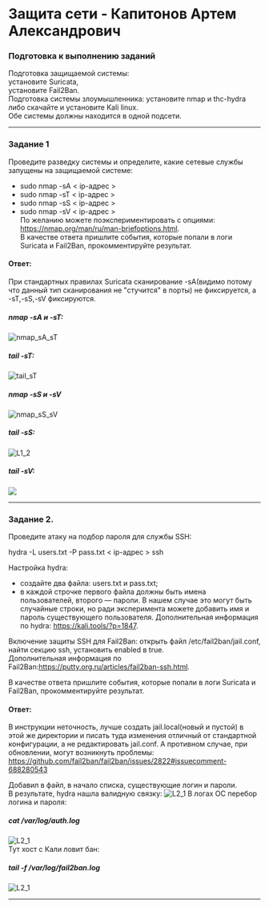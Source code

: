 # Защита сети - Капитонов Артем Александрович  



### Подготовка к выполнению заданий 

Подготовка защищаемой системы:  
установите Suricata,  
установите Fail2Ban.  
Подготовка системы злоумышленника: установите nmap и thc-hydra либо скачайте и установите Kali linux.  
Обе системы должны находится в одной подсети.  

---  
### Задание 1
Проведите разведку системы и определите, какие сетевые службы запущены на защищаемой системе:  
- sudo nmap -sA < ip-адрес >  
- sudo nmap -sT < ip-адрес >  
- sudo nmap -sS < ip-адрес >  
- sudo nmap -sV < ip-адрес >  
По желанию можете поэкспериментировать с опциями: https://nmap.org/man/ru/man-briefoptions.html.  
В качестве ответа пришлите события, которые попали в логи Suricata и Fail2Ban, прокомментируйте результат.
#### Ответ:  
При стандартных правилах Suricata сканирование -sA(видимо потому что данный тип сканирования не "стучится" в порты) не фиксируется,
 а -sT,-sS,-sV фиксируются.  
 ##### nmap -sA и -sT:  
 ![nmap_sA_sT](https://github.com/Artem-K16git/Homeworks/blob/main/SDB/images/nmap_sA_sT.png)  
##### tail -sT:  
 ![tail_sT](https://github.com/Artem-K16git/Homeworks/blob/main/SDB/images/tail_sT.png)
 ##### nmap -sS и -sV  
 ![nmap_sS_sV](https://github.com/Artem-K16git/Homeworks/blob/main/SDB/images/nmap_sS_sV.png)  
 ##### tail -sS:
 ![L1_2](https://github.com/Artem-K16git/Homeworks/blob/main/SDB/images/tail_sS.png)
 ##### tail -sV:
 ![](https://github.com/Artem-K16git/Homeworks/blob/main/SDB/images/tail_sV.png)
 


---

### Задание 2.   
Проведите атаку на подбор пароля для службы SSH:

hydra -L users.txt -P pass.txt < ip-адрес > ssh

Настройка hydra:
- создайте два файла: users.txt и pass.txt;
- в каждой строчке первого файла должны быть имена пользователей, второго — пароли. В нашем случае это могут быть случайные строки, но ради эксперимента можете добавить имя и пароль существующего пользователя.
Дополнительная информация по hydra: https://kali.tools/?p=1847.

Включение защиты SSH для Fail2Ban:
открыть файл /etc/fail2ban/jail.conf,
найти секцию ssh,
установить enabled в true.  
Дополнительная информация по Fail2Ban:https://putty.org.ru/articles/fail2ban-ssh.html.

В качестве ответа пришлите события, которые попали в логи Suricata и Fail2Ban, прокомментируйте результат.    
#### Ответ:
В инструкции неточность, лучше создать jail.local(новый и пустой) в этой же директории и писать туда изменения отличный от стандартной конфигурации, а не редактировать jail.conf.
А противном случае, при обновлении, могут возникнуть проблемы:
https://github.com/fail2ban/fail2ban/issues/2822#issuecomment-688280543  

Добавил в файл, в начало списка, существующие логин и пароли.  
В результате, hydra нашла валидную связку:
 ![L2_1](https://github.com/Artem-K16git/Homeworks/blob/main/SDB/images/gydra_ssh2.png)
 В логах ОС перебор логина и пароля:
 ##### cat /var/log/auth.log
 ![L2_1](https://github.com/Artem-K16git/Homeworks/blob/main/SDB/images/auth_log.png)  
 Тут хост с Кали ловит бан:
 ##### tail -f /var/log/fail2ban.log
  ![L2_1](https://github.com/Artem-K16git/Homeworks/blob/main/SDB/images/f2b_ssh_2.png)



 ---




